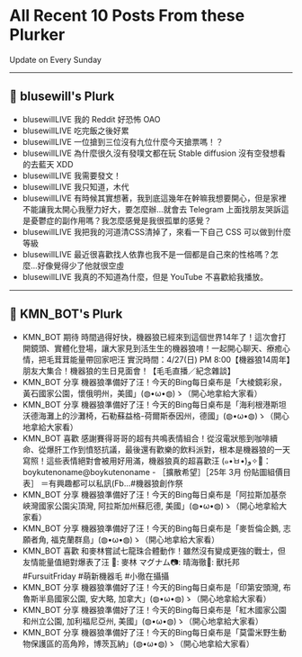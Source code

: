 # All Recent 10 Posts From these Plurker

Update on Every Sunday

---

## 📰 blusewill's Plurk


- blusewillLIVE 我的 Reddit 好恐怖 OAO
- blusewillLIVE 吃完飯之後好累
- blusewillLIVE 一位搶到三位沒有九位什麼今天搶票嗎！？
- blusewillLIVE 為什麼很久沒有發噗文都在玩 Stable diffusion 沒有空發想看的去藍天 XDD
- blusewillLIVE 我需要發文！
- blusewillLIVE 我只知道，木代
- blusewillLIVE 有時候其實想著，我到底這幾年在幹嘛我想要開心，但是家裡不能讓我太開心我壓力好大，要怎麼辦...就會去 Telegram 上面找朋友哭訴這是憂鬱症的副作用嗎？我怎麼感覺是我很孤單的感覺？
- blusewillLIVE 我把我的河道清CSS清掉了，來看一下自己 CSS 可以做到什麼等級
- blusewillLIVE 最近很喜歡找人依靠也我不是一個都是自己來的性格嗎？怎麼...好像覺得少了他就很空虛
- blusewillLIVE 我真的不知道為什麼，但是 YouTube 不喜歡給我播放。

---

## 📰 KMN_BOT's Plurk


- KMN_BOT 期待 時間過得好快，機器狼已經來到這個世界14年了！這次會打開鏡頭、實體化登場，讓大家見到活生生的機器狼唷！一起開心聊天、療癒心情，把毛茸茸能量帶回家吧汪 實況時間：4/27(日) PM 8:00【機器狼14周年】朋友大集合！機器狼的生日見面會！【毛毛直播／紀念雜談】
- KMN_BOT 分享 機器狼準備好了汪！今天的Bing每日桌布是「大棱鏡彩泉，黃石國家公園，懷俄明州，美國」(◍•ω•◍)ゝ（開心地拿給大家看）
- KMN_BOT 分享 機器狼準備好了汪！今天的Bing每日桌布是「海利根港斯坦沃德海灘上的沙灘椅，石勒蘇益格-荷爾斯泰因州，德國」(◍•ω•◍)ゝ（開心地拿給大家看）
- KMN_BOT 喜歡 感謝賽得哥哥的超有共鳴表情組合！從沒電狀態到咖啡續命、從爆肝工作到憤怒抗議，最後還有歡樂的飲料派對，根本是機器狼的一天寫照！這些表情絕對會被用好用滿，機器狼真的超喜歡汪 (๑•̀ㅂ•́)و✧🎨：boykutenoname@boykutenoname - ［擴散希望］［25年 3月 份貼圖組價目表］ ＝有興趣都可以私訊(Fb...#機器狼創作祭
- KMN_BOT 分享 機器狼準備好了汪！今天的Bing每日桌布是「阿拉斯加基奈峽灣國家公園尖頂灣, 阿拉斯加州蘇厄德, 美國」(◍•ω•◍)ゝ（開心地拿給大家看）
- KMN_BOT 分享 機器狼準備好了汪！今天的Bing每日桌布是「麥哲倫企鵝, 志願者角, 福克蘭群島」(◍•ω•◍)ゝ（開心地拿給大家看）
- KMN_BOT 喜歡 和麥林嘗試七龍珠合體動作！雖然沒有變成更強的戰士，但友情能量值絕對爆表了汪 🐺: 麥林 マグナム📷: 晴海徹🧵: 獸托邦#FursuitFriday #萌新機器毛 #小徹在攝攝
- KMN_BOT 分享 機器狼準備好了汪！今天的Bing每日桌布是「印第安頭灣, 布魯斯半島國家公園, 安大略, 加拿大」(◍•ω•◍)ゝ（開心地拿給大家看）
- KMN_BOT 分享 機器狼準備好了汪！今天的Bing每日桌布是「紅木國家公園和州立公園, 加利福尼亞州, 美國」(◍•ω•◍)ゝ（開心地拿給大家看）
- KMN_BOT 分享 機器狼準備好了汪！今天的Bing每日桌布是「莫雷米野生動物保護區的高角羚，博茨瓦納」(◍•ω•◍)ゝ（開心地拿給大家看）


